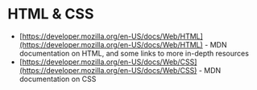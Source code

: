 # HTML & CSS

* [https://developer.mozilla.org/en-US/docs/Web/HTML](https://developer.mozilla.org/en-US/docs/Web/HTML) - MDN documentation on HTML, and some links to more in-depth resources
* [https://developer.mozilla.org/en-US/docs/Web/CSS](https://developer.mozilla.org/en-US/docs/Web/CSS) - MDN documentation on CSS
